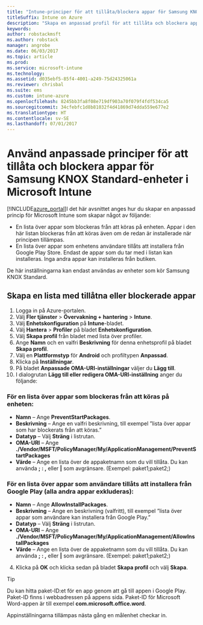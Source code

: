 ```yaml
---
title: "Intune-principer för att tillåta/blockera appar för Samsung KNOX"
titleSuffix: Intune on Azure
description: "Skapa en anpassad profil för att tillåta och blockera appar för Samsung KNOX Standard-enheter.”"
keywords: 
author: robstackmsft
ms.author: robstack
manager: angrobe
ms.date: 06/03/2017
ms.topic: article
ms.prod: 
ms.service: microsoft-intune
ms.technology: 
ms.assetid: d035ebf5-85f4-4001-a249-75d24325061a
ms.reviewer: chrisbal
ms.suite: ems
ms.custom: intune-azure
ms.openlocfilehash: 8245bb3fa8f08e719df903a70f079f4fdf534ca5
ms.sourcegitcommit: 34cfebfc1d8b81032f4d41869d74dda559e677e2
ms.translationtype: HT
ms.contentlocale: sv-SE
ms.lasthandoff: 07/01/2017
---
```

# <a name="use-custom-policies-to-allow-and-block-apps-for-samsung-knox-standard-devices-in-microsoft-intune"></a>Använd anpassade principer för att tillåta och blockera appar för Samsung KNOX Standard-enheter i Microsoft Intune
[!INCLUDE[azure_portal](./includes/azure_portal.md)]I det här avsnittet anges hur du skapar en anpassad princip för Microsoft Intune som skapar något av följande:

- En lista över appar som blockeras från att köras på enheten. Appar i den här listan blockeras från att köras även om de redan är installerade när principen tillämpas.
- En lista över appar som enhetens användare tillåts att installera från Google Play Store. Endast de appar som du tar med i listan kan installeras. Inga andra appar kan installeras från butiken.

De här inställningarna kan endast användas av enheter som kör Samsung KNOX Standard.

## <a name="create-an-allowed-or-blocked-app-list"></a>Skapa en lista med tillåtna eller blockerade appar

1. Logga in på Azure-portalen.
2. Välj **Fler tjänster** > **Övervakning + hantering** > **Intune**.
3. Välj **Enhetskonfiguration** på **Intune**-bladet.
2. Välj **Hantera** > **Profiler** på bladet **Enhetskonfiguration**.
2. Välj **Skapa profil** från bladet med lista över profiler.
3. Ange **Namn** och en valfri **Beskrivning** för denna enhetsprofil på bladet **Skapa profil**.
2. Välj en **Plattformstyp** för **Android** och profiltypen **Anpassad**.
3. Klicka på **Inställningar**.
3. På bladet **Anpassade OMA-URI-inställningar** väljer du **Lägg till**.
4. I dialogrutan **Lägg till eller redigera OMA-URI-inställning** anger du följande:

### <a name="for-a-list-of-apps-that-are-blocked-from-running-on-the-device"></a>För en lista över appar som blockeras från att köras på enheten:

- **Namn** – Ange **PreventStartPackages**.
- **Beskrivning** – Ange en valfri beskrivning, till exempel ”lista över appar som har blockerats från att köras.”
-   **Datatyp** – Välj **Sträng** i listrutan.
-   **OMA-URI** – Ange **./Vendor/MSFT/PolicyManager/My/ApplicationManagement/PreventStartPackages**
-   **Värde** – Ange en lista över de appaketnamn som du vill tillåta. Du kan använda **; : ,** eller **|** som avgränsare. (Exempel: paket1;paket2;)

### <a name="for-a-list-of-apps-that-users-are-allowed-to-install-from-the-google-play-store-while-excluding-all-other-apps"></a>För en lista över appar som användare tillåts att installera från Google Play (alla andra appar exkluderas):
- **Namn** – Ange **AllowInstallPackages**.
- **Beskrivning** – Ange en beskrivning (valfritt), till exempel ”lista över appar som användare kan installera från Google Play.”
- **Datatyp** – Välj **Sträng** i listrutan.
- **OMA-URI** – Ange **./Vendor/MSFT/PolicyManager/My/ApplicationManagement/AllowInstallPackages**
- **Värde** – Ange en lista över de appaketnamn som du vill tillåta. Du kan använda **; : ,** eller **|** som avgränsare. (Exempel: paket1;paket2;)

4. Klicka på **OK** och klicka sedan på bladet **Skapa profil** och välj **Skapa**.

>[!TIP]
> Du kan hitta paket-ID:et för en app genom att gå till appen i Google Play. Paket-ID finns i webbadressen på appens sida. Paket-ID för Microsoft Word-appen är till exempel **com.microsoft.office.word**.

Appinställningarna tillämpas nästa gång en målenhet checkar in.


<!---## Assign the custom profile--->

